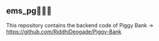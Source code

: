 ## ems_pg 👩🏻‍💻

This repository contains the backend code of Piggy Bank -> https://github.com/RiddhiDeogade/Piggy-Bank 


 
